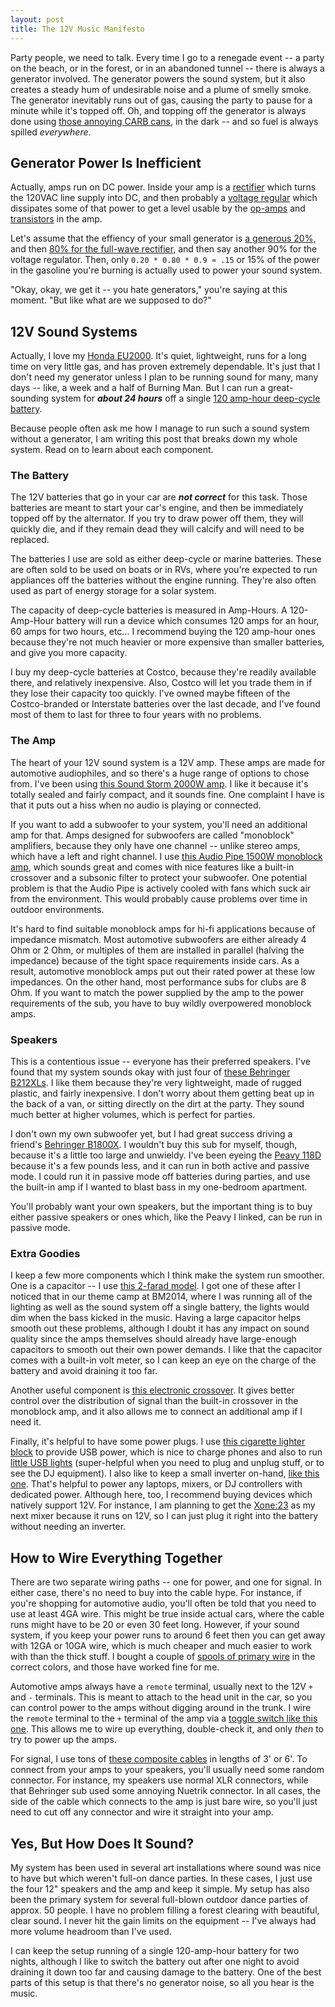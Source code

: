 ```yaml
---
layout: post
title: The 12V Music Manifesto
---
```


Party people, we need to talk.
Every time I go to a renegade event -- a party on the beach, or in the forest, or in an abandoned tunnel -- there is always a generator involved.
The generator powers the sound system, but it also creates a steady hum of undesirable noise and a plume of smelly smoke.
The generator inevitably runs out of gas, causing the party to pause for a minute while it's topped off.
Oh, and topping off the generator is always done using [those annoying CARB cans](http://www.gad.net/Blog/2012/11/22/one-mans-quest-for-gas-cans-that-dont-suck/), in the dark -- and so fuel is always spilled *everywhere*.

## Generator Power Is Inefficient ##

Actually, amps run on DC power.
Inside your amp is a [rectifier](https://en.wikipedia.org/wiki/Rectifier) which turns the 120VAC line supply into DC, and then probably a [voltage regular](https://en.wikipedia.org/wiki/Voltage_regulator) which dissipates some of that power to get a level usable by the [op-amps](https://en.wikipedia.org/wiki/Operational_amplifier) and [transistors](https://learn.sparkfun.com/tutorials/transistors) in the amp.

Let's assume that the effiency of your small generator is [a generous 20%](https://settysoutham.wordpress.com/2010/05/26/portable-generators-about-half-as-efficient-as-power-plants/), and then [80% for the full-wave rectifier](http://www.brighthubengineering.com/consumer-appliances-electronics/96645-efficiency-of-ac-rectifiers/), and then say another 90% for the voltage regulator.
Then, only `0.20 * 0.80 * 0.9 ≈ .15` or 15% of the power in the gasoline you're burning is actually used to power your sound system.

"Okay, okay, we get it -- you hate generators," you're saying at this moment.
"But like what are we supposed to do?"

## 12V Sound Systems ##

Actually, I love my [Honda EU2000](https://www.amazon.com/gp/product/B005ND19AE/ref=as_li_tl?ie=UTF8&camp=1789&creative=9325&creativeASIN=B005ND19AE&linkCode=as2&tag=igor47-20&linkId=8ef7aea9d18645bfac26ffeeada60e05).
It's quiet, lightweight, runs for a long time on very little gas, and has proven extremely dependable.
It's just that I don't need my generator unless I plan to be running sound for many, many days -- like, a week and a half of Burning Man.
But I can run a great-sounding system for ***about 24 hours*** off a single [120 amp-hour deep-cycle battery](https://www.amazon.com/gp/product/B00ACNO2AO/ref=as_li_tl?ie=UTF8&camp=1789&creative=9325&creativeASIN=B00ACNO2AO&linkCode=as2&tag=igor47-20&linkId=9fecae1348c3b3e8744d574ac632348f).

Because people often ask me how I manage to run such a sound system without a generator, I am writing this post that breaks down my whole system.
Read on to learn about each component.

### The Battery ###

The 12V batteries that go in your car are ***not correct*** for this task.
Those batteries are meant to start your car's engine, and then be immediately topped off by the alternator.
If you try to draw power off them, they will quickly die, and if they remain dead they will calcify and will need to be replaced.

The batteries I use are sold as either deep-cycle or marine batteries.
These are often sold to be used on boats or in RVs, where you're expected to run appliances off the batteries without the engine running.
They're also often used as part of energy storage for a solar system.

The capacity of deep-cycle batteries is measured in Amp-Hours.
A 120-Amp-Hour battery will run a device which consumes 120 amps for an hour, 60 amps for two hours, etc...
I recommend buying the 120 amp-hour ones because they're not much heavier or more expensive than smaller batteries, and give you more capacity.

I buy my deep-cycle batteries at Costco, because they're readily available there, and relatively inexpensive.
Also, Costco will let you trade them in if they lose their capacity too quickly.
I've owned maybe fifteen of the Costco-branded or Interstate batteries over the last decade, and I've found most of them to last for three to four years with no problems.

### The Amp ###

The heart of your 12V sound system is a 12V amp.
These amps are made for automotive audiophiles, and so there's a huge range of options to chose from.
I've been using [this Sound Storm 2000W amp](https://www.amazon.com/gp/product/B003EGZCOG/ref=as_li_tl?ie=UTF8&camp=1789&creative=9325&creativeASIN=B003EGZCOG&linkCode=as2&tag=igor47-20&linkId=7a9018766fc3bc712f0dea765dd42d11).
I like it because it's totally sealed and fairly compact, and it sounds fine.
One complaint I have is that it puts out a hiss when no audio is playing or connected.

If you want to add a subwoofer to your system, you'll need an additional amp for that.
Amps designed for subwoofers are called "monoblock" amplifiers, because they only have one channel -- unlike stereo amps, which have a left and right channel.
I use [this Audio Pipe 1500W monoblock amp](https://www.amazon.com/gp/product/B00BW54418/ref=as_li_tl?ie=UTF8&camp=1789&creative=9325&creativeASIN=B00BW54418&linkCode=as2&tag=igor47-20&linkId=b0c45ed528d699c2103a6bb25cc88238), which sounds great and comes with nice features like a built-in crossover and a subsonic filter to protect your subwoofer.
One potential problem is that the Audio Pipe is actively cooled with fans which suck air from the environment.
This would probably cause problems over time in outdoor environments.

It's hard to find suitable monoblock amps for hi-fi applications because of impedance mismatch.
Most automotive subwoofers are either already 4 Ohm or 2 Ohm, or multiples of them are installed in parallel (halving the impedance) because of the tight space requirements inside cars.
As a result, automotive monoblock amps put out their rated power at these low impedances.
On the other hand, most performance subs for clubs are 8 Ohm.
If you want to match the power supplied by the amp to the power requirements of the sub, you have to buy wildly overpowered monoblock amps.

### Speakers ###

This is a contentious issue -- everyone has their preferred speakers.
I've found that my system sounds okay with just four of [these Behringer B212XLs](https://www.amazon.com/gp/product/B001XWD3LC/ref=as_li_tl?ie=UTF8&camp=1789&creative=9325&creativeASIN=B001XWD3LC&linkCode=as2&tag=igor47-20&linkId=3cfac663ae5308fbc864b55dacf1d829).
I like them because they're very lightweight, made of rugged plastic, and fairly inexpensive.
I don't worry about them getting beat up in the back of a van, or sitting directly on the dirt at the party.
They sound much better at higher volumes, which is perfect for parties.

I don't own my own subwoofer yet, but I had great success driving a friend's [Behringer B1800X](https://www.amazon.com/gp/product/B000KGVYMM/ref=as_li_tl?ie=UTF8&camp=1789&creative=9325&creativeASIN=B000KGVYMM&linkCode=as2&tag=igor47-20&linkId=c3c342bfe7c296239c63c34fecd31561).
I wouldn't buy this sub for myself, though, because it's a little too large and unwieldy.
I've been eyeing the [Peavy 118D](https://www.amazon.com/gp/product/B0033WMNZW/ref=as_li_tl?ie=UTF8&camp=1789&creative=9325&creativeASIN=B0033WMNZW&linkCode=as2&tag=igor47-20&linkId=7b2b02e72092069bba285f62b45a42cc) because it's a few pounds less, and it can run in both active and passive mode.
I could run it in passive mode off batteries during parties, and use the built-in amp if I wanted to blast bass in my one-bedroom apartment.

You'll probably want your own speakers, but the important thing is to buy either passive speakers or ones which, like the Peavy I linked, can be run in passive mode.

### Extra Goodies ###

I keep a few more components which I think make the system run smoother.
One is a capacitor -- I use [this 2-farad model](https://www.amazon.com/gp/product/B00BKV3DZW/ref=as_li_tl?ie=UTF8&camp=1789&creative=9325&creativeASIN=B00BKV3DZW&linkCode=as2&tag=igor47-20&linkId=8395e7a1eb73b82cdf431971bdb6d8f9).
I got one of these after I noticed that in our theme camp at BM2014, where I was running all of the lighting as well as the sound system off a single battery, the lights would dim when the bass kicked in the music.
Having a large capacitor helps smooth out these problems, although I doubt it has any impact on sound quality since the amps themselves should already have large-enough capacitors to smooth out their own power demands.
I like that the capacitor comes with a built-in volt meter, so I can keep an eye on the charge of the battery and avoid draining it too far.

Another useful component is [this electronic crossover](http://amzn.to/2cyrk3E).
It gives better control over the distribution of signal than the built-in crossover in the monoblock amp, and it also allows me to connect an additional amp if I need it.

Finally, it's helpful to have some power plugs.
I use [this cigarette lighter block](http://amzn.to/2dc9iVN) to provide USB power, which is nice to charge phones and also to run [little USB lights](http://amzn.to/2dc7WdK) (super-helpful when you need to plug and unplug stuff, or to see the DJ equipment).
I also like to keep a small inverter on-hand, [like this one](http://amzn.to/2cE4ahA).
That's helpful to power any laptops, mixers, or DJ controllers with dedicated power.
Although here, too, I recommend buying devices which natively support 12V.
For instance, I am planning to get the [Xone:23](http://amzn.to/2dc9sNb) as my next mixer because it runs on 12V, so I can just plug it right into the battery without needing an inverter.


## How to Wire Everything Together ##

There are two separate wiring paths -- one for power, and one for signal.
In either case, there's no need to buy into the cable hype.
For instance, if you're shopping for automotive audio, you'll often be told that you need to use at least 4GA wire.
This might be true inside actual cars, where the cable runs might have to be 20 or even 30 feet long.
However, if your sound system, if you keep your power runs to around 6 feet then you can get away with 12GA or 10GA wire, which is much cheaper and much easier to work with than the thick stuff.
I bought a couple of [spools of primary wire](http://amzn.to/2d6d1Iu) in the correct colors, and those have worked fine for me.

Automotive amps always have a `remote` terminal, usually next to the 12V `+` and `-` terminals.
This is meant to attach to the head unit in the car, so you can control power to the amps without digging around in the trunk.
I wire the `remote` terminal to the `+` terminal of the amp via a [toggle switch like this one](http://amzn.to/2dc79cN).
This allows me to wire up everything, double-check it, and only *then* to try to power up the amps.

For signal, I use tons of [these composite cables](http://amzn.to/2cNIbiH) in lengths of 3' or 6'.
To connect from your amps to your speakers, you'll usually need some random connector.
For instance, my speakers use normal XLR connectors, while that Behringer sub used some annoying Nuetrik connector.
In all cases, the side of the cable which connects to the amp is just bare wire, so you'll just need to cut off any connector and wire it straight into your amp.

## Yes, But How Does It Sound? ##

My system has been used in several art installations where sound was nice to have but which weren't full-on dance parties.
In these cases, I just use the four 12" speakers and the amp and keep it simple.
My setup has also been the primary system for several full-blown outdoor dance parties of approx. 50 people.
I have no problem filling a forest clearing with beautiful, clear sound.
I never hit the gain limits on the equipment -- I've always had more volume headroom than I've used.

I can keep the setup running of a single 120-amp-hour battery for two nights, although I like to switch the battery out after one night to avoid draining it down too far and causing damage to the battery.
One of the best parts of this setup is that there's no generator noise, so all you hear is the music.
